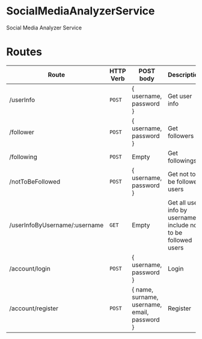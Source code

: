 # SocialMediaAnalyzerService
Social Media Analyzer Service

# Routes

| Route | HTTP Verb	 | POST body	 | Description	 |
| --- | --- | --- | --- |
| /userInfo | `POST` | { username, password } | Get user info |
| /follower | `POST` | { username, password } | Get followers |
| /following | `POST` | Empty | Get followings |
| /notToBeFollowed | `POST` | { username, password } | Get not to be followed users |
| /userInfoByUsername/:username | `GET` | Empty | Get all user info by username include not to be followed users |
| /account/login | `POST` | { username, password } | Login |
| /account/register | `POST` | { name, surname, username, email, password } | Register |
